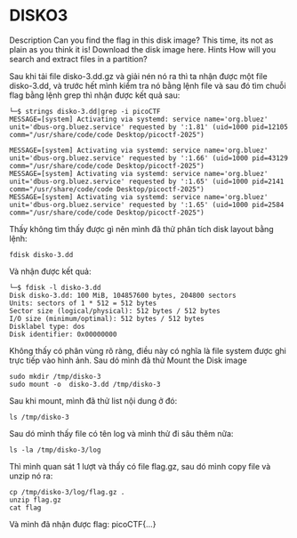 # DISKO3
Description
Can you find the flag in this disk image? This time, its not as plain as you think it is!
Download the disk image here.
Hints 
How will you search and extract files in a partition?

Sau khi tải file disko-3.dd.gz và giải nén nó ra thì ta nhận được một file disko-3.dd, và trước hết mình kiểm tra nó bằng lệnh file và sau
đó tìm chuỗi flag bằng lệnh grep thì nhận được kết quả sau:
```
└─$ strings disko-3.dd|grep -i picoCTF
MESSAGE=[system] Activating via systemd: service name='org.bluez' unit='dbus-org.bluez.service' requested by ':1.81' (uid=1000 pid=12105 comm="/usr/share/code/code Desktop/picoctf-2025")

MESSAGE=[system] Activating via systemd: service name='org.bluez' unit='dbus-org.bluez.service' requested by ':1.66' (uid=1000 pid=43129 comm="/usr/share/code/code Desktop/picoctf-2025")
MESSAGE=[system] Activating via systemd: service name='org.bluez' unit='dbus-org.bluez.service' requested by ':1.65' (uid=1000 pid=2141 comm="/usr/share/code/code Desktop/picoctf-2025")
MESSAGE=[system] Activating via systemd: service name='org.bluez' unit='dbus-org.bluez.service' requested by ':1.65' (uid=1000 pid=2584 comm="/usr/share/code/code Desktop/picoctf-2025")
```
Thấy không tìm thấy được gì nên mình đã thử phân tích disk layout bằng lệnh:
```
fdisk disko-3.dd
```
Và nhận được kết quả:
```
└─$ fdisk -l disko-3.dd
Disk disko-3.dd: 100 MiB, 104857600 bytes, 204800 sectors
Units: sectors of 1 * 512 = 512 bytes
Sector size (logical/physical): 512 bytes / 512 bytes
I/O size (minimum/optimal): 512 bytes / 512 bytes
Disklabel type: dos
Disk identifier: 0x00000000
```
Không thấy có phân vùng rõ ràng, điều này có nghĩa là file system được ghi trực tiếp vào hình ảnh.
Sau dó mình đã thử Mount the Disk image
```
sudo mkdir /tmp/disko-3
sudo mount -o  disko-3.dd /tmp/disko-3
```
Sau khi mount, mình đã thử list nội dung ở đó:
```
ls /tmp/disko-3
```
Sau dó mình thấy file có tên log và mình thử đi sâu thêm nữa:
```
ls -la /tmp/disko-3/log
```
Thì mình quan sát 1 lượt và thấy có file flag.gz, sau dó mình copy file và unzip nó ra:
```
cp /tmp/disko-3/log/flag.gz .
unzip flag.gz
cat flag
```
Và mình đã nhận được flag:
picoCTF{...}
